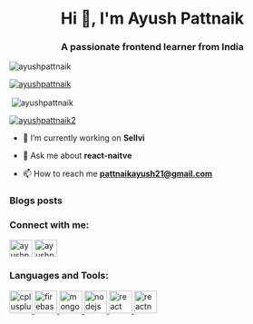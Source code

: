 <h1 align="center">Hi 👋, I'm Ayush Pattnaik</h1>
<h3 align="center">A passionate frontend learner from India</h3>

<p align="left"> <img src="https://komarev.com/ghpvc/?username=ayushpattnaik&label=Profile%20views&color=0e75b6&style=flat" alt="ayushpattnaik" /> </p>

<p align="left"> <a href="https://github.com/ryo-ma/github-profile-trophy"><img src="https://github-profile-trophy.vercel.app/?username=ayushpattnaik" alt="ayushpattnaik" /></a> </p>

<p>&nbsp;<img align="center" src="https://github-readme-stats.vercel.app/api?username=ayushpattnaik&show_icons=true" alt="ayushpattnaik" /></p>


<p align="left"> <a href="https://twitter.com/ayushpattnaik2" target="blank"><img src="https://img.shields.io/twitter/follow/ayushpattnaik2?logo=twitter&style=for-the-badge" alt="ayushpattnaik2" /></a> </p>

- 🔭 I’m currently working on **Sellvi**

- 💬 Ask me about **react-naitve**

- 📫 How to reach me **pattnaikayush21@gmail.com**

### Blogs posts
<!-- BLOG-POST-LIST:START -->
<!-- BLOG-POST-LIST:END -->

<p align="left">
<h3 align="left">Connect with me:</h3>
<a href="https://dev.to/ayushpattnaik" target="blank"><img align="center" src="https://cdn.jsdelivr.net/npm/simple-icons@3.0.1/icons/dev-dot-to.svg" alt="ayushpattnaik" height="30" width="40" /></a>
<a href="https://twitter.com/ayushpattnaik2" target="blank"><img align="center" src="https://cdn.jsdelivr.net/npm/simple-icons@3.0.1/icons/twitter.svg" alt="ayushpattnaik2" height="30" width="40" /></a>
</p>



<h3 align="left">Languages and Tools:</h3>
<p align="left"> <a href="https://www.w3schools.com/cpp/" target="_blank"> <img src="https://devicons.github.io/devicon/devicon.git/icons/cplusplus/cplusplus-original.svg" alt="cplusplus" width="40" height="40"/> </a> <a href="https://firebase.google.com/" target="_blank"> <img src="https://www.vectorlogo.zone/logos/firebase/firebase-icon.svg" alt="firebase" width="40" height="40"/> </a> <a href="https://www.mongodb.com/" target="_blank"> <img src="https://devicons.github.io/devicon/devicon.git/icons/mongodb/mongodb-original-wordmark.svg" alt="mongodb" width="40" height="40"/> </a> <a href="https://nodejs.org" target="_blank"> <img src="https://devicons.github.io/devicon/devicon.git/icons/nodejs/nodejs-original-wordmark.svg" alt="nodejs" width="40" height="40"/> </a> <a href="https://reactjs.org/" target="_blank"> <img src="https://devicons.github.io/devicon/devicon.git/icons/react/react-original-wordmark.svg" alt="react" width="40" height="40"/> </a> <a href="https://reactnative.dev/" target="_blank"> <img src="https://reactnative.dev/img/header_logo.svg" alt="reactnative" width="40" height="40"/> </a> </p>



